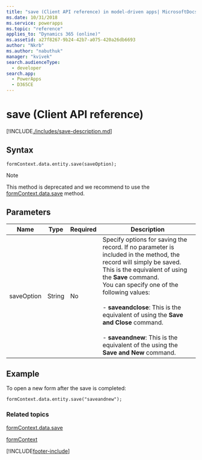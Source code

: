 ```yaml
---
title: "save (Client API reference) in model-driven apps| MicrosoftDocs"
ms.date: 10/31/2018
ms.service: powerapps
ms.topic: "reference"
applies_to: "Dynamics 365 (online)"
ms.assetid: a27f8267-9b24-42b7-a075-420a26db6693
author: "Nkrb"
ms.author: "nabuthuk"
manager: "kvivek"
search.audienceType: 
  - developer
search.app: 
  - PowerApps
  - D365CE
---
```

# save (Client API reference)



[!INCLUDE[./includes/save-description.md](./includes/save-description.md)]

## Syntax

`formContext.data.entity.save(saveOption);`

> [!NOTE]
> This method is deprecated and we recommend to use the [formContext.data.save](../formContext-data/save.md) method.

## Parameters

|Name|Type|Required|Description|
|--|--|--|--|
|saveOption|String|No|Specify options for saving the record. If no parameter is included in the method, the record will simply be saved. This is the equivalent of using the **Save** command.<br/>You can specify one of the following values:<br/><br/>- **saveandclose**: This is the equivalent of using the **Save and Close** command.<br/><br/>- **saveandnew**: This is the equivalent of the using the **Save and New** command.|

## Example

To open a new form after the save is completed:

`formContext.data.entity.save("saveandnew");`

### Related topics

[formContext.data.save](../formContext-data/save.md)

[formContext](../../clientapi-form-context.md)



[!INCLUDE[footer-include](../../../../../includes/footer-banner.md)]